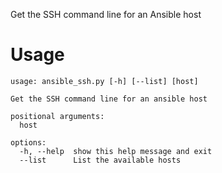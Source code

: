 Get the SSH command line for an Ansible host

# Usage

```
usage: ansible_ssh.py [-h] [--list] [host]

Get the SSH command line for an ansible host

positional arguments:
  host

options:
  -h, --help  show this help message and exit
  --list      List the available hosts
```

